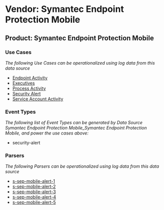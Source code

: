 Vendor: Symantec Endpoint Protection Mobile
===========================================
Product: Symantec Endpoint Protection Mobile
--------------------------------------------

### Use Cases

_The following Use Cases can be operationalized using log data from this data source_

* [Endpoint Activity](usecase_endpoint_activity.md)
* [Executives](usecase_executives.md)
* [Process Activity](usecase_process_activity.md)
* [Security Alert](usecase_security_alert.md)
* [Service Account Activity](usecase_service_account_activity.md)


### Event Types

_The following list of Event Types can be generated by Data Source Symantec Endpoint Protection Mobile_Symantec Endpoint Protection Mobile, and power the use cases above:_

- security-alert


### Parsers

_The following Parsers can be operationalized using log data from this data source_

* [s-sep-mobile-alert-1](parserContent_s-sep-mobile-alert-1.md)
* [s-sep-mobile-alert-2](parserContent_s-sep-mobile-alert-2.md)
* [s-sep-mobile-alert-3](parserContent_s-sep-mobile-alert-3.md)
* [s-sep-mobile-alert-4](parserContent_s-sep-mobile-alert-4.md)
* [s-sep-mobile-alert-5](parserContent_s-sep-mobile-alert-5.md)
